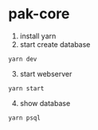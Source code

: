 # pak-core

1. install yarn
2. start create database

```
yarn dev
```

3. start webserver

```
yarn start
```

4. show database

```
yarn psql
```
